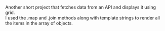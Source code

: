 Another short project that fetches data from an API and displays it using grid.  
I used the .map and .join methods along with template strings to render all the items in the array of objects.
